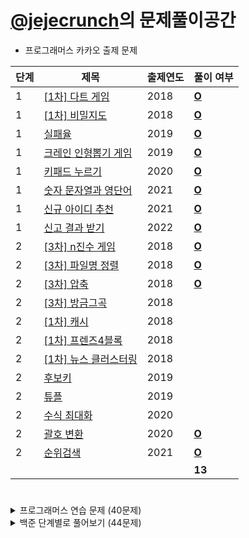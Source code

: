 # [@jejecrunch](https://github.com/jejecrunch)의 문제풀이공간

-   프로그래머스 카카오 출제 문제

| 단계 | 제목                                                                              | 출제연도 | 풀이 여부                                                                                            |
| ---- | --------------------------------------------------------------------------------- | -------- | ---------------------------------------------------------------------------------------------------- |
| 1    | [[1차] 다트 게임](https://programmers.co.kr/learn/courses/30/lessons/17682)       | 2018     | [**O**](https://github.com/jejecrunch/2021-winter-kakao/blob/main/jejecrunch/programmers/17682.java) |
| 1    | [[1차] 비밀지도](https://programmers.co.kr/learn/courses/30/lessons/17681)        | 2018     | [**O**](https://github.com/jejecrunch/2021-winter-kakao/blob/main/jejecrunch/programmers/17681.java) |
| 1    | [실패율](https://programmers.co.kr/learn/courses/30/lessons/42889)                | 2019     | [**O**](https://github.com/jejecrunch/2021-winter-kakao/blob/main/jejecrunch/programmers/42889.java) |
| 1    | [크레인 인형뽑기 게임](https://programmers.co.kr/learn/courses/30/lessons/64061)  | 2019     | [**O**](https://github.com/jejecrunch/2021-winter-kakao/blob/main/jejecrunch/programmers/64061.java) |
| 1    | [키패드 누르기](https://programmers.co.kr/learn/courses/30/lessons/67256)         | 2020     | [**O**](https://github.com/jejecrunch/2021-winter-kakao/blob/main/jejecrunch/programmers/67256.java) |
| 1    | [숫자 문자열과 영단어](https://programmers.co.kr/learn/courses/30/lessons/81301)  | 2021     | [**O**](https://github.com/jejecrunch/2021-winter-kakao/blob/main/jejecrunch/programmers/81301.java) |
| 1    | [신규 아이디 추천](https://programmers.co.kr/learn/courses/30/lessons/72410)      | 2021     | [**O**](https://github.com/jejecrunch/2021-winter-kakao/blob/main/jejecrunch/programmers/72410.java) |
| 1    | [신고 결과 받기](https://programmers.co.kr/learn/courses/30/lessons/92334)        | 2022     | [**O**](https://github.com/jejecrunch/2021-winter-kakao/blob/main/jejecrunch/programmers/92334.java) |
| 2    | [[3차] n진수 게임](https://programmers.co.kr/learn/courses/30/lessons/17687)      | 2018     | [**O**](https://github.com/jejecrunch/2021-winter-kakao/blob/main/jejecrunch/programmers/17687.java) |
| 2    | [[3차] 파일명 정렬](https://programmers.co.kr/learn/courses/30/lessons/17686)     | 2018     | [**O**](https://github.com/jejecrunch/2021-winter-kakao/blob/main/jejecrunch/programmers/17686.java) |
| 2    | [[3차] 압축](https://programmers.co.kr/learn/courses/30/lessons/17684)            | 2018     | [**O**](https://github.com/jejecrunch/2021-winter-kakao/blob/main/jejecrunch/programmers/17684.java) |
| 2    | [[3차] 방금그곡](https://programmers.co.kr/learn/courses/30/lessons/17684)        | 2018     |                                                                                                      |
| 2    | [[1차] 캐시](https://programmers.co.kr/learn/courses/30/lessons/17684)            | 2018     |                                                                                                      |
| 2    | [[1차] 프렌즈4블록](https://programmers.co.kr/learn/courses/30/lessons/17684)     | 2018     |                                                                                                      |
| 2    | [[1차] 뉴스 클러스터링](https://programmers.co.kr/learn/courses/30/lessons/17684) | 2018     |                                                                                                      |
| 2    | [후보키](https://programmers.co.kr/learn/courses/30/lessons/17684)                | 2019     |                                                                                                      |
| 2    | [튜플](https://programmers.co.kr/learn/courses/30/lessons/17684)                  | 2019     |                                                                                                      |
| 2    | [수식 최대화](https://programmers.co.kr/learn/courses/30/lessons/17684)           | 2020     |                                                                                                      |
| 2    | [괄호 변환](https://programmers.co.kr/learn/courses/30/lessons/60058)             | 2020     | [**O**](https://github.com/jejecrunch/2021-winter-kakao/blob/main/jejecrunch/programmers/60058.java) |
| 2    | [순위검색](https://programmers.co.kr/learn/courses/30/lessons/72412)              | 2021     | [**O**](https://github.com/jejecrunch/2021-winter-kakao/blob/main/jejecrunch/programmers/72412.java) |
|      |                                                                                   |          | **13**                                                                                               |

#

<details>
<summary>프로그래머스 연습 문제 (40문제)</summary>
<div markdown="1">

| 카테고리   | 제목                                                                                    | 풀이 여부                                                                                            |
| ---------- | --------------------------------------------------------------------------------------- | ---------------------------------------------------------------------------------------------------- |
|            | [하샤드 수](https://programmers.co.kr/learn/courses/30/lessons/12947)                   | [**O**](https://github.com/jejecrunch/2021-winter-kakao/blob/main/jejecrunch/programmers/12947.java) |
|            | [콜라츠 추측](https://programmers.co.kr/learn/courses/30/lessons/12943)                 | [**O**](https://github.com/jejecrunch/2021-winter-kakao/blob/main/jejecrunch/programmers/12943.java) |
|            | [최대공약수와 최소공배수](https://programmers.co.kr/learn/courses/30/lessons/12935)     | [**O**](https://github.com/jejecrunch/2021-winter-kakao/blob/main/jejecrunch/programmers/12935.java) |
|            | [제일 작은 수 제거하기](https://programmers.co.kr/learn/courses/30/lessons/12940)       | [**O**](https://github.com/jejecrunch/2021-winter-kakao/blob/main/jejecrunch/programmers/12940.java) |
|            | [정수 제곱근 판별하기](https://programmers.co.kr/learn/courses/30/lessons/12934)        | [**O**](https://github.com/jejecrunch/2021-winter-kakao/blob/main/jejecrunch/programmers/12934.java) |
|            | [정수 내림차순으로 배치하기](https://programmers.co.kr/learn/courses/30/lessons/12933)  | [**O**](https://github.com/jejecrunch/2021-winter-kakao/blob/main/jejecrunch/programmers/12933.java) |
|            | [자연수 뒤집어 배열로 만들기](https://programmers.co.kr/learn/courses/30/lessons/12932) | [**O**](https://github.com/jejecrunch/2021-winter-kakao/blob/main/jejecrunch/programmers/12932.java) |
|            | [이상한 문자 만들기](https://programmers.co.kr/learn/courses/30/lessons/12930)          | [**O**](https://github.com/jejecrunch/2021-winter-kakao/blob/main/jejecrunch/programmers/12930.java) |
|            | [약수의 합](https://programmers.co.kr/learn/courses/30/lessons/12928)                   | [**O**](https://github.com/jejecrunch/2021-winter-kakao/blob/main/jejecrunch/programmers/12928.java) |
|            | [시저 암호](https://programmers.co.kr/learn/courses/30/lessons/12932)                   | [**O**](https://github.com/jejecrunch/2021-winter-kakao/blob/main/jejecrunch/programmers/12926.java) |
|            | [소수 찾기](https://programmers.co.kr/learn/courses/30/lessons/12921)                   | [**O**](https://github.com/jejecrunch/2021-winter-kakao/blob/main/jejecrunch/programmers/12921.java) |
|            | [나누어지는 숫자 배열](https://programmers.co.kr/learn/courses/30/lessons/12910)        | [**O**](https://github.com/jejecrunch/2021-winter-kakao/blob/main/jejecrunch/programmers/12910.java) |
|            | [같은 숫자는 싫어](https://programmers.co.kr/learn/courses/30/lessons/12906)            | [**O**](https://github.com/jejecrunch/2021-winter-kakao/blob/main/jejecrunch/programmers/12906.java) |
| 탐욕법     | [체육복](https://programmers.co.kr/learn/courses/30/lessons/42862)                      | [**O**](https://github.com/jejecrunch/2021-winter-kakao/blob/main/jejecrunch/programmers/42862.java) |
| 완전탐색   | [모의고사](https://programmers.co.kr/learn/courses/30/lessons/42840)                    | [**O**](https://github.com/jejecrunch/2021-winter-kakao/blob/main/jejecrunch/programmers/42840.java) |
| 정렬       | [K번째 수](https://programmers.co.kr/learn/courses/30/lessons/42748)                    | [**O**](https://github.com/jejecrunch/2021-winter-kakao/blob/main/jejecrunch/programmers/42748.java) |
| 해시       | [완주하지 못한 선수](https://programmers.co.kr/learn/courses/30/lessons/42576)          | [**O**](https://github.com/jejecrunch/2021-winter-kakao/blob/main/jejecrunch/programmers/42576.java) |
|            | [N개의 최소공배수](https://programmers.co.kr/learn/courses/30/lessons/12953)            | [**O**](https://github.com/jejecrunch/2021-winter-kakao/blob/main/jejecrunch/programmers/12953.java) |
|            | [JadenCase 문자열 만들기](https://programmers.co.kr/learn/courses/30/lessons/12951)     | [**O**](https://github.com/jejecrunch/2021-winter-kakao/blob/main/jejecrunch/programmers/12951.java) |
|            | [행렬의 곱셈](https://programmers.co.kr/learn/courses/30/lessons/12949)                 | [**O**](https://github.com/jejecrunch/2021-winter-kakao/blob/main/jejecrunch/programmers/12949.java) |
|            | [피보나치 수](https://programmers.co.kr/learn/courses/30/lessons/12945)                 | [**O**](https://github.com/jejecrunch/2021-winter-kakao/blob/main/jejecrunch/programmers/12945.java) |
|            | [최솟값 만들기](https://programmers.co.kr/learn/courses/30/lessons/12941)               | [**O**](https://github.com/jejecrunch/2021-winter-kakao/blob/main/jejecrunch/programmers/12941.java) |
|            | [최댓값과 최솟값](https://programmers.co.kr/learn/courses/30/lessons/12939)             | [**O**](https://github.com/jejecrunch/2021-winter-kakao/blob/main/jejecrunch/programmers/12939.java) |
|            | [숫자의 표현](https://programmers.co.kr/learn/courses/30/lessons/12924)                 | [**O**](https://github.com/jejecrunch/2021-winter-kakao/blob/main/jejecrunch/programmers/12924.java) |
| 동적계획법 | [땅따먹기](https://programmers.co.kr/learn/courses/30/lessons/12913)                    | [**O**](https://github.com/jejecrunch/2021-winter-kakao/blob/main/jejecrunch/programmers/12913.java) |
|            | [다음 큰 숫자](https://programmers.co.kr/learn/courses/30/lessons/12911)                | [**O**](https://github.com/jejecrunch/2021-winter-kakao/blob/main/jejecrunch/programmers/12911.java) |
|            | [올바른 괄호](https://programmers.co.kr/learn/courses/30/lessons/12909)                 | [**O**](https://github.com/jejecrunch/2021-winter-kakao/blob/main/jejecrunch/programmers/12909.java) |
| BFS, DP    | [가장 큰 정사각형 찾기](https://programmers.co.kr/learn/courses/30/lessons/12905)       | [**O**](https://github.com/jejecrunch/2021-winter-kakao/blob/main/jejecrunch/programmers/12905.java) |
| 탐욕법     | [구명보트](https://programmers.co.kr/learn/courses/30/lessons/42885)                    | [**O**](https://github.com/jejecrunch/2021-winter-kakao/blob/main/jejecrunch/programmers/42885.java) |
| 완전탐색   | [카펫](https://programmers.co.kr/learn/courses/30/lessons/42842)                        | [**O**](https://github.com/jejecrunch/2021-winter-kakao/blob/main/jejecrunch/programmers/42842.java) |
| 스택, 큐   | [다리를 지나는 트럭](https://programmers.co.kr/learn/courses/30/lessons/42583)          | [**O**](https://github.com/jejecrunch/2021-winter-kakao/blob/main/jejecrunch/programmers/42583.java) |
| 정렬       | [H-Index](https://programmers.co.kr/learn/courses/30/lessons/42747)                     | [**O**](https://github.com/jejecrunch/2021-winter-kakao/blob/main/jejecrunch/programmers/42747.java) |
| 해시       | [위장](https://programmers.co.kr/learn/courses/30/lessons/42578)                        | [**O**](https://github.com/jejecrunch/2021-winter-kakao/blob/main/jejecrunch/programmers/42578.java) |
| 탐욕법     | [조이스틱](https://programmers.co.kr/learn/courses/30/lessons/42860)                    | [**O**](https://github.com/jejecrunch/2021-winter-kakao/blob/main/jejecrunch/programmers/42860.java) |
| 완전탐색   | [소수 찾기](https://programmers.co.kr/learn/courses/30/lessons/42839)                   | [**O**](https://github.com/jejecrunch/2021-winter-kakao/blob/main/jejecrunch/programmers/42839.java) |
| 정렬       | [가장 큰 수](https://programmers.co.kr/learn/courses/30/lessons/42746)                  | [**O**](https://github.com/jejecrunch/2021-winter-kakao/blob/main/jejecrunch/programmers/42746.java) |
| 스택, 큐   | [프린터](https://programmers.co.kr/learn/courses/30/lessons/42587)                      | [**O**](https://github.com/jejecrunch/2021-winter-kakao/blob/main/jejecrunch/programmers/42587.java) |
| DFS, BFS   | [타겟 넘버](https://programmers.co.kr/learn/courses/30/lessons/43165)                   |                                                                                                      |
| 스택, 큐   | [기능개발](https://programmers.co.kr/learn/courses/30/lessons/42586)                    | [**O**](https://github.com/jejecrunch/2021-winter-kakao/blob/main/jejecrunch/programmers/42586.java) |
|            | [124 나라의 숫자](https://programmers.co.kr/learn/courses/30/lessons/12899)             | [**O**](https://github.com/jejecrunch/2021-winter-kakao/blob/main/jejecrunch/programmers/12899.java) |
|            | [하노이의 탑](https://programmers.co.kr/learn/courses/30/lessons/12946)                 | [**O**](https://github.com/jejecrunch/2021-winter-kakao/blob/main/jejecrunch/programmers/12946.java) |

</div>
</details>

<details>
<summary>백준 단계별로 풀어보기 (44문제)</summary>
<div markdown="1">

| 카테고리          | 제목                                                                           | 풀이 여부                                                                                                              |
| ----------------- | ------------------------------------------------------------------------------ | ---------------------------------------------------------------------------------------------------------------------- |
| 입출력과 사칙연산 | [??!](https://www.acmicpc.net/problem/10926)                                   | [**O**](https://github.com/jejecrunch/2021-winter-kakao/blob/main/jejecrunch/BAEKJOON/Surprised_10926.java)            |
| 입출력과 사칙연산 | [1998년생인 내가 태국에서는 2541년생?!](https://www.acmicpc.net/problem/18108) | [**O**](https://github.com/jejecrunch/2021-winter-kakao/blob/main/jejecrunch/BAEKJOON/BUDtoAD_18108.java)              |
| if문              | [오븐 시계](https://www.acmicpc.net/problem/2525)                              | [**O**](https://github.com/jejecrunch/2021-winter-kakao/blob/main/jejecrunch/BAEKJOON/OvenClock_2525.java)             |
| if문              | [오븐 시계](https://www.acmicpc.net/problem/2525)                              | [**O**](https://github.com/jejecrunch/2021-winter-kakao/blob/main/jejecrunch/BAEKJOON/OvenClock_2525.java)             |
| 브루트포스        | [블랙잭](https://www.acmicpc.net/problem/2798)                                 | [**O**](https://github.com/jejecrunch/2021-winter-kakao/blob/main/jejecrunch/BAEKJOON/Blackjack_2798.java)             |
| 브루트포스        | [분해합](https://www.acmicpc.net/problem/2231)                                 | [**O**](https://github.com/jejecrunch/2021-winter-kakao/blob/main/jejecrunch/BAEKJOON/Decompose_2231.java)             |
| 브루트포스        | [덩치](https://www.acmicpc.net/problem/7568)                                   | [**O**](https://github.com/jejecrunch/2021-winter-kakao/blob/main/jejecrunch/BAEKJOON/Bulk_7568.java)                  |
| 브루트포스        | [체스판 다시 칠하기](https://www.acmicpc.net/problem/1018)                     | [**O**](https://github.com/jejecrunch/2021-winter-kakao/blob/main/jejecrunch/BAEKJOON/Repaint_1018.java)               |
| 브루트포스        | [영화감독 숌](https://www.acmicpc.net/problem/1436)                            | [**O**](https://github.com/jejecrunch/2021-winter-kakao/blob/main/jejecrunch/BAEKJOON/DirectorSyom_1436.java)          |
| 브루트포스        | [일곱 난쟁이](https://www.acmicpc.net/problem/2309)                            | [**O**](https://github.com/jejecrunch/2021-winter-kakao/blob/main/jejecrunch/BAEKJOON/SevenDwarfs_2309.java)           |
| 브루트포스        | [사탕 게임](https://www.acmicpc.net/problem/3085)                              | [**O**](https://github.com/jejecrunch/2021-winter-kakao/blob/main/jejecrunch/BAEKJOON/CandyGame_3085.java)             |
| 브루트포스        | [날짜 계산](https://www.acmicpc.net/problem/1476)                              | [**O**](https://github.com/jejecrunch/2021-winter-kakao/blob/main/jejecrunch/BAEKJOON/CalDate_1476.java)               |
| 브루트포스        | [리모컨](https://www.acmicpc.net/problem/1107)                                 | [**O**](https://github.com/jejecrunch/2021-winter-kakao/blob/main/jejecrunch/BAEKJOON/Remote_1107.java)                |
| 브루트포스        | [테트로미노](https://www.acmicpc.net/problem/14500)                            |                                                                                                                        |
| 브루트포스        | [카잉 달력](https://www.acmicpc.net/problem/6064)                              |                                                                                                                        |
| 브루트포스        | [수 이어 쓰기 1](https://www.acmicpc.net/problem/6064)                         | [**O**](https://github.com/jejecrunch/2021-winter-kakao/blob/main/jejecrunch/BAEKJOON/NewNumber1_1748.java)            |
| 브루트포스, DP    | [1, 2, 3 더하기](https://www.acmicpc.net/problem/6064)                         | [**O**](https://github.com/jejecrunch/2021-winter-kakao/blob/main/jejecrunch/BAEKJOON/Sum_123_9095.java)               |
| 정렬              | [수 정렬하기](https://www.acmicpc.net/problem/2750)                            | [**O**](https://github.com/jejecrunch/2021-winter-kakao/blob/main/jejecrunch/BAEKJOON/SortNumber_2750.java)            |
| 정렬              | [수 정렬하기2](https://www.acmicpc.net/problem/2751)                           | [**O**](https://github.com/jejecrunch/2021-winter-kakao/blob/main/jejecrunch/BAEKJOON/SortNumber2_2751.java)           |
| 정렬              | [수 정렬하기3](https://www.acmicpc.net/problem/10989)                          | [**O**](https://github.com/jejecrunch/2021-winter-kakao/blob/main/jejecrunch/BAEKJOON/SortNumber3_10989.java)          |
| 정렬              | [통계학](https://www.acmicpc.net/problem/2108)                                 | [**O**](https://github.com/jejecrunch/2021-winter-kakao/blob/main/jejecrunch/BAEKJOON/Statistics_2108.java)            |
| 정렬              | [소트인사이드](https://www.acmicpc.net/problem/1427)                           | [**O**](https://github.com/jejecrunch/2021-winter-kakao/blob/main/jejecrunch/BAEKJOON/SortInside_1427.java)            |
| 정렬              | [좌표 정렬하기](https://www.acmicpc.net/problem/11650)                         | [**O**](https://github.com/jejecrunch/2021-winter-kakao/blob/main/jejecrunch/BAEKJOON/SortLocation_11650.java)         |
| 정렬              | [좌표 정렬하기 2](https://www.acmicpc.net/problem/11651)                       | [**O**](https://github.com/jejecrunch/2021-winter-kakao/blob/main/jejecrunch/BAEKJOON/SortLocation2_11651.java)        |
| 정렬              | [단어 정렬](https://www.acmicpc.net/problem/1181)                              | [**O**](https://github.com/jejecrunch/2021-winter-kakao/blob/main/jejecrunch/BAEKJOON/Word_1181.java)                  |
| 정렬              | [나이순 정렬](https://www.acmicpc.net/problem/10814)                           | [**O**](https://github.com/jejecrunch/2021-winter-kakao/blob/main/jejecrunch/BAEKJOON/SortOlder_10814.java)            |
| 정렬              | [좌표 압축](https://www.acmicpc.net/problem/18870)                             | [**O**](https://github.com/jejecrunch/2021-winter-kakao/blob/main/jejecrunch/BAEKJOON/LocationComporession_18870.java) |
| 백트래킹          | [N과 M (1)](https://www.acmicpc.net/problem/15649)                             | [**O**](https://github.com/jejecrunch/2021-winter-kakao/blob/main/jejecrunch/BAEKJOON/NandM1_15649.java)               |
| 백트래킹          | [N과 M (2)](https://www.acmicpc.net/problem/15650)                             | [**O**](https://github.com/jejecrunch/2021-winter-kakao/blob/main/jejecrunch/BAEKJOON/NandM2_15650.java)               |
| 백트래킹          | [N과 M (3)](https://www.acmicpc.net/problem/15651)                             | [**O**](https://github.com/jejecrunch/2021-winter-kakao/blob/main/jejecrunch/BAEKJOON/NandM3_15651.java)               |
| 백트래킹          | [N과 M (4)](https://www.acmicpc.net/problem/15652)                             | [**O**](https://github.com/jejecrunch/2021-winter-kakao/blob/main/jejecrunch/BAEKJOON/NandM4_15652.java)               |
| 백트래킹          | [N과 M (5)](https://www.acmicpc.net/problem/15654)                             | [**O**](https://github.com/jejecrunch/2021-winter-kakao/blob/main/jejecrunch/BAEKJOON/NandM5_15654.java)               |
| 백트래킹          | [N과 M (6)](https://www.acmicpc.net/problem/15655)                             | [**O**](https://github.com/jejecrunch/2021-winter-kakao/blob/main/jejecrunch/BAEKJOON/NandM6_15655.java)               |
| 백트래킹          | [N과 M (7)](https://www.acmicpc.net/problem/15656)                             | [**O**](https://github.com/jejecrunch/2021-winter-kakao/blob/main/jejecrunch/BAEKJOON/NandM7_15656.java)               |
| 백트래킹          | [N과 M (8)](https://www.acmicpc.net/problem/15657)                             | [**O**](https://github.com/jejecrunch/2021-winter-kakao/blob/main/jejecrunch/BAEKJOON/NandM8_15657.java)               |
| 백트래킹          | [N과 M (9)](https://www.acmicpc.net/problem/15663)                             | [**O**](https://github.com/jejecrunch/2021-winter-kakao/blob/main/jejecrunch/BAEKJOON/NandM9_15663.java)               |
| 백트래킹          | [N과 M (10)](https://www.acmicpc.net/problem/15664)                            | [**O**](https://github.com/jejecrunch/2021-winter-kakao/blob/main/jejecrunch/BAEKJOON/NandM10_15664.java)              |
| 백트래킹          | [N과 M (11)](https://www.acmicpc.net/problem/15665)                            | [**O**](https://github.com/jejecrunch/2021-winter-kakao/blob/main/jejecrunch/BAEKJOON/NandM11_15665.java)              |
| 백트래킹          | [N과 M (12)](https://www.acmicpc.net/problem/15666)                            | [**O**](https://github.com/jejecrunch/2021-winter-kakao/blob/main/jejecrunch/BAEKJOON/NandM12_15666.java)              |
| 백트래킹          | [NM과 K (1)](https://www.acmicpc.net/problem/18290)                            | [**O**](https://github.com/jejecrunch/2021-winter-kakao/blob/main/jejecrunch/BAEKJOON/NMandK1_18290.java)              |
| 백트래킹          | [N-Queen](https://www.acmicpc.net/problem/9663)                                |                                                                                                                        |
| 백트래킹          | [스도쿠](https://www.acmicpc.net/problem/2580)                                 |                                                                                                                        |
| 백트래킹          | [연산자 끼워넣기](https://www.acmicpc.net/problem/14888)                       |                                                                                                                        |
| 백트래킹          | [스타트와 링크](https://www.acmicpc.net/problem/14889)                         |                                                                                                                        |
| 수                | [1](https://www.acmicpc.net/problem/4375)                                      | [**O**](https://github.com/jejecrunch/2021-winter-kakao/blob/main/jejecrunch/BAEKJOON/One_4375.java)                   |
| 수                | [약수](https://www.acmicpc.net/problem/1037)                                   | [**O**](https://github.com/jejecrunch/2021-winter-kakao/blob/main/jejecrunch/BAEKJOON/Divisior_1037.java)              |
| 수, DP            | [약수의 합](https://www.acmicpc.net/problem/17425)                             | [**O**](https://github.com/jejecrunch/2021-winter-kakao/blob/main/jejecrunch/BAEKJOON/SumDivisor_17425.java)           |
| 수, DP            | [약수의 합 2](https://www.acmicpc.net/problem/17427)                           | [**O**](https://github.com/jejecrunch/2021-winter-kakao/blob/main/jejecrunch/BAEKJOON/SumDivisor2_17427.java)          |
| 수                | [최대공약수와 최소공배수](https://www.acmicpc.net/problem/2609)                | [**O**](https://github.com/jejecrunch/2021-winter-kakao/blob/main/jejecrunch/BAEKJOON/GCD_LCM_2609.java)               |
| 수                | [골드바흐의 추측](https://www.acmicpc.net/problem/6588)                        | [**O**](https://github.com/jejecrunch/2021-winter-kakao/blob/main/jejecrunch/BAEKJOON/GoldBach_6588.java)              |

</div>
</details>

